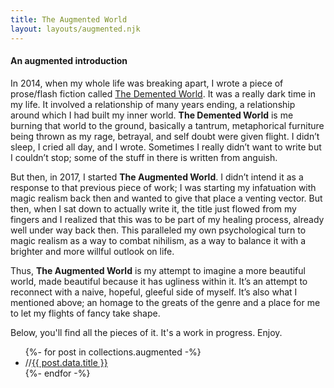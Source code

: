 ```yaml
---
title: The Augmented World
layout: layouts/augmented.njk
---
```


<h4>An augmented introduction</h4>

In 2014, when my whole life was breaking apart, I wrote a piece of prose/flash fiction called [The Demented World](/posts/the-demented-world-index/). It was a really dark time in my life. It involved a relationship of many years ending, a relationship around which I had built my inner world. **The Demented World** is me burning that world to the ground, basically a tantrum, metaphorical furniture being thrown as my rage, betrayal, and self doubt were given flight. I didn’t sleep, I cried all day, and I wrote. Sometimes I really didn’t want to write but I couldn’t stop; some of the stuff in there is written from anguish.

But then, in 2017, I started **The Augmented World**. I didn’t intend it as a response to that previous piece of work; I was starting my infatuation with magic realism back then and wanted to give that place a venting vector. But then, when I sat down to actually write it, the title just flowed from my fingers and I realized that this was to be part of my healing process, already well under way back then. This paralleled my own psychological turn to magic realism as a way to combat nihilism, as a way to balance it with a brighter and more willful outlook on life.

Thus, **The Augmented World** is my attempt to imagine a more beautiful world, made beautiful because it has ugliness within it. It’s an attempt to reconnect with a naive, hopeful, gleeful side of myself. It’s also what I mentioned above; an homage to the greats of the genre and a place for me to let my flights of fancy take shape.

Below, you'll find all the pieces of it. It's a work in progress. Enjoy.

<ul id="collectionList" class="">
{%- for post in collections.augmented -%}
  <li><span>//</span><a href="{{ post.url | url }}">{{ post.data.title }}</a></li>
{%- endfor -%}
</ul>
